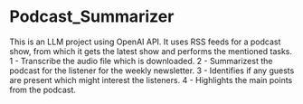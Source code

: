 # Podcast_Summarizer

This is an LLM project using OpenAI API.
It uses RSS feeds for a podcast show, from which it gets the latest show and performs the mentioned tasks.
1 - Transcribe the audio file which is downloaded.
2 - Summarizest the podcast for the listener for the weekly newsletter.
3 - Identifies if any guests are present which might interest the listeners.
4 - Highlights the main points from the podcast.
